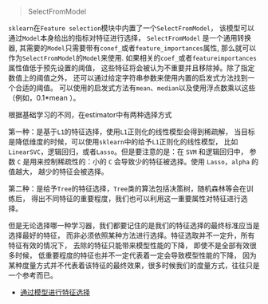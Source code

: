 > SelectFromModel

`sklearn`在`Feature selection`模块中内置了一个`SelectFromModel`，
该模型可以通过`Model`本身给出的指标对特征进行选择，
`SelectFromModel` 是一个通用转换器,
其需要的`Model`只需要带有`conef_`或者`feature_importances`属性,
那么就可以作为`SelectFromModel`的`Model`来使用. 
如果相关的`coef_`或者`featureimportances`属性值低于预先设置的阈值，
这些特征将会被认为不重要并且移除掉。除了指定数值上的阈值之外，
还可以通过给定字符串参数来使用内置的启发式方法找到一个合适的阈值。
可以使用的启发式方法有`mean`、`median`以及使用浮点数乘以这些（例如，0.1*mean ）。

根据基础学习的不同，在estimator中有两种选择方式

第一种：是基于`L1`的特征选择，使用`L1`正则化的线性模型会得到稀疏解，
当目标是降低维度的时候，可以使用`sklearn`中的给予`L1`正则化的线性模型，
比如`LinearSVC`，逻辑回归，或者`Lasso`。但是要注意的是：在 `SVM` 和逻辑回归中，
参数 `C` 是用来控制稀疏性的：小的 `C` 会导致少的特征被选择。使用 `Lasso`，`alpha` 的值越大，
越少的特征会被选择。

第二种：是给予`Tree`的特征选择，`Tree`类的算法包括决策树，随机森林等会在训练后，
得出不同特征的重要程度，我们也可以利用这一重要属性对特征进行选择。

但是无论选择哪一种学习器，我们都要记住的是我们的特征选择的最终标准应当是选择最好的特征，
而非必须依照某种方法进行选择。特征选取并不一定升，所有特征有效的情况下，
去除的特征只能带来模型性能的下降，
即使不是全部有效很多时候，
低重要程度的特征也并不一定代表着一定会导致模型性能的下降，
因为某种度量方式并不代表着该特征的最终效果，很多时候我们的度量方式，往往只是一个参考而已。

- [通过模型进行特征选择](https://blog.csdn.net/fontthrone/article/details/79064930)
